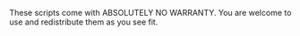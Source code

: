 These scripts come with ABSOLUTELY NO WARRANTY. You are welcome to use and redistribute them as you see fit.
